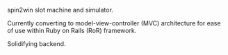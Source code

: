 spin2win slot machine and simulator.

Currently converting to model-view-controller (MVC) architecture for ease of use within Ruby on Rails (RoR) framework.

Solidifying backend.
